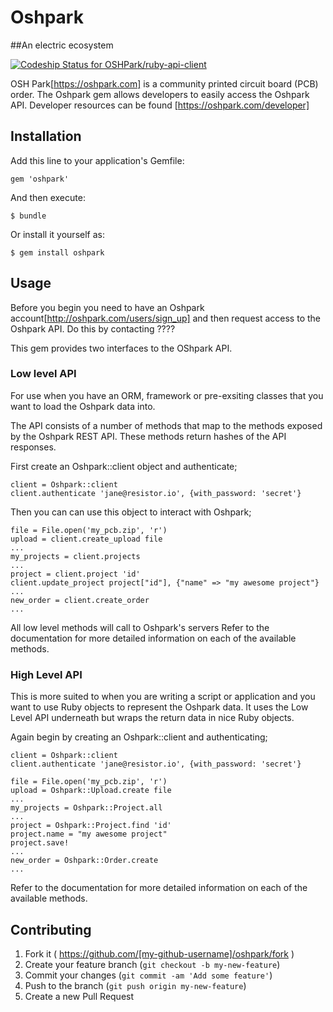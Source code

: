 # Oshpark
##An electric ecosystem

[ ![Codeship Status for OSHPark/ruby-api-client](https://codeship.io/projects/a0abc8d0-d247-0131-3eb6-7653b9bc7be9/status?branch=master)](https://codeship.io/projects/23318)

OSH Park[https://oshpark.com] is a community printed circuit board (PCB) order.
The Oshpark gem allows developers to easily access the Oshpark API. Developer resources can be found [https://oshpark.com/developer]

## Installation

Add this line to your application's Gemfile:

    gem 'oshpark'

And then execute:

    $ bundle

Or install it yourself as:

    $ gem install oshpark

## Usage

Before you begin you need to have an Oshpark account[http://oshpark.com/users/sign_up] and then request access to the Oshpark API. Do this by contacting ????

This gem provides two interfaces to the OShpark API.

### Low level API

For use when you have an ORM, framework or pre-exsiting classes that you want to load the
Oshpark data into.

The API consists of a number of methods that map to the methods exposed by the Oshpark
REST API. These methods return hashes of the API responses.

First create an Oshpark::client object and authenticate;

    client = Oshpark::client
    client.authenticate 'jane@resistor.io', {with_password: 'secret'}

Then you can can use this object to interact with Oshpark;

    file = File.open('my_pcb.zip', 'r')
    upload = client.create_upload file
    ...
    my_projects = client.projects
    ...
    project = client.project 'id'
    client.update_project project["id"], {"name" => "my awesome project"}
    ...
    new_order = client.create_order
    ...

All low level methods will call to Oshpark's servers
Refer to the documentation for more detailed information on each of the available methods.

### High Level API

This is more suited to when you are writing a script or application and you want to use
Ruby objects to represent the Oshpark data. It uses the Low Level API underneath but wraps
the return data in nice Ruby objects.

Again begin by creating an Oshpark::client and authenticating;

    client = Oshpark::client
    client.authenticate 'jane@resistor.io', {with_password: 'secret'}

    file = File.open('my_pcb.zip', 'r')
    upload = Oshpark::Upload.create file
    ...
    my_projects = Oshpark::Project.all
    ...
    project = Oshpark::Project.find 'id'
    project.name = "my awesome project"
    project.save!
    ...
    new_order = Oshpark::Order.create
    ...

Refer to the documentation for more detailed information on each of the available methods.



## Contributing

1. Fork it ( https://github.com/[my-github-username]/oshpark/fork )
2. Create your feature branch (`git checkout -b my-new-feature`)
3. Commit your changes (`git commit -am 'Add some feature'`)
4. Push to the branch (`git push origin my-new-feature`)
5. Create a new Pull Request


